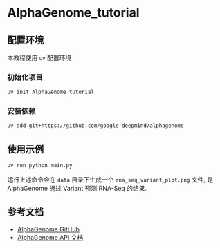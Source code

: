 # AlphaGenome_tutorial

## 配置环境

本教程使用 `uv` 配置环境

### 初始化项目

```bash
uv init AlphaGenome_tutorial
```

### 安装依赖

```bash
uv add git+https://github.com/google-deepmind/alphagenome
```

## 使用示例

```bash
uv run python main.py
```

运行上述命令会在 `data` 目录下生成一个 `rna_seq_variant_plot.png` 文件,
是 AlphaGenome 通过 Variant 预测 RNA-Seq 的结果.

## 参考文档

- [AlphaGenome GitHub](https://github.com/google-deepmind/alphagenome)
- [AlphaGenome API 文档](https://www.alphagenomedocs.com/index.html)
